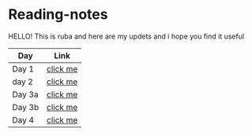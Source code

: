 # Reading-notes


HELLO! This is ruba and here are my updets and i hope you find it useful 


Day | Link
------------ | -------------
Day 1 | [click me](https://github.com/RubaBanat/Readingme)
day 2 | [click me](https://github.com/RubaBanat/reading-notes/blob/main/readme03.md)
Day 3a | [click me](https://rubabanat.github.io/Reading-me/read.class-05/read-05)
Day 3b | [click me](https://rubabanat.github.io/Reading-me/read.class-06/read-06)
Day 4 | [click me](https://rubabanat.github.io/Reading-me/read.class-07/read-07)







